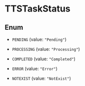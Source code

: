 

# TTSTaskStatus

## Enum


* `PENDING` (value: `"Pending"`)

* `PROCESSING` (value: `"Processing"`)

* `COMPLETED` (value: `"Completed"`)

* `ERROR` (value: `"Error"`)

* `NOTEXIST` (value: `"NotExist"`)



